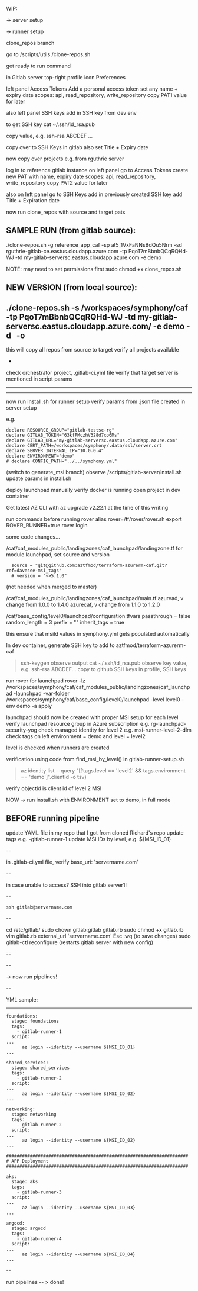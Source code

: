 WIP:


-> server setup

-> runner setup

clone_repos branch

go to /scripts/utils
/clone-repos.sh

get ready to run command

in Gitlab server
top-right
profile icon
Preferences

left panel
Access Tokens
Add a personal access token
set any name + expiry date
scopes: api, read_repository, write_repository
copy PAT1 value for later

also left panel
SSH keys
add in SSH key from dev env

to get SSH key
cat ~/.ssh/id_rsa.pub

copy value, e.g.
ssh-rsa ABCDEF ... 

copy over to SSH Keys in gitlab
also set Title + Expiry date

now copy over projects
e.g. from rguthrie server

log in to reference gitlab instance
on left panel
go to Access Tokens
create new PAT with name, expiry date
scopes: api, read_repository, write_repository
copy PAT2 value for later

also on left panel
go to SSH Keys
add in previously created SSH key
add Title + Expiration date

now run clone_repos with source and target pats

SAMPLE RUN (from gitlab source):
--
./clone-repos.sh 
-g reference_app_caf 
-sp at5_1VxFaNNsBdQu5Nrm 
-sd rguthrie-gitlab-ce.eastus.cloudapp.azure.com 
-tp PqoT7mBbnbQCqRQHd-WJ 
-td my-gitlab-serversc.eastus.cloudapp.azure.com 
-e demo

NOTE: may need to set permissions first
sudo chmod +x clone_repos.sh

NEW VERSION (from local source):
--
./clone-repos.sh 
-s /workspaces/symphony/caf 
-tp PqoT7mBbnbQCqRQHd-WJ 
-td my-gitlab-serversc.eastus.cloudapp.azure.com/ 
-e demo 
-d  
-o
--

this will copy all repos from source to target
verify all projects available
- <list>
check orchestrator project, .gitlab-ci.yml file
verify that target server is mentioned in script params

---



---

now run install.sh for runner setup
verify params from .json file created in server setup

e.g.
```
declare RESOURCE_GROUP="gitlab-testsc-rg"
declare GITLAB_TOKEN="63kfPMczhV328d7xo6Ms"
declare GITLAB_URL="my-gitlab-serversc.eastus.cloudapp.azure.com"
declare CERT_PATH=/workspaces/symphony/.data/ssl/server.crt
declare SERVER_INTERNAL_IP="10.0.0.4"
declare ENVIRONMENT="demo"
# declare CONFIG_PATH="../../symphony.yml"
```

(switch to generate_msi branch)
observe /scripts/gitlab-server/install.sh
update params in install.sh

deploy launchpad manually
verify docker is running
open project in dev container

Get latest AZ CLI with az upgrade
v2.22.1 at the time of this writing

run commands before running rover
alias rover=/tf/rover/rover.sh
export ROVER_RUNNER=true
rover login

some code changes...

/caf/caf_modules_public/landingzones/caf_launchpad/landingzone.tf
for module launchpad, set source and version
```
  source = "git@github.com:aztfmod/terraform-azurerm-caf.git?ref=davesee-msi_tags"
  # version = "~>5.1.0"
```
(not needed when merged to master)


/caf/caf_modules_public/landingzones/caf_launchpad/main.tf
azuread, v change from 1.0.0 to 1.4.0
azurecaf, v change from 1.1.0 to 1.2.0

/caf/base_config/level0/launchpad/configuration.tfvars
passthrough = false
random_length = 3
prefix = ""
inherit_tags = true

this ensure that msiId values in symphony.yml gets populated automatically

In dev container, generate SSH key to add to aztfmod/terraform-azurerm-caf
> ssh-keygen
observe output
> cat ~/.ssh/id_rsa.pub
observe key value, e.g. 
ssh-rsa ABCDEF...
copy to github SSH keys in profile, SSH keys


run rover for launchpad
rover 
-lz /workspaces/symphony/caf/caf_modules_public/landingzones/caf_launchpad 
-launchpad 
-var-folder /workspaces/symphony/caf/base_config/level0/launchpad 
-level level0 
-env demo 
-a apply

launchpad should now be created with proper MSI setup for each level
verify launchpad resource group in Azure subscription
e.g. rg-launchpad-security-yog
check managed identity for level 2
e.g. msi-runner-level-2-dlm
check tags on left
environment = demo and level = level2

level is checked when runners are created

verification using code from find_msi_by_level() in gitlab-runner-setup.sh

> az identity list --query "[?tags.level == 'level2' && tags.environment == 'demo']".clientId -o tsv)
 
verify objectid is client id of level 2 MSI 

NOW -> run install.sh with ENVIRONMENT set to demo, in full mode


BEFORE running pipeline
---
update YAML file in my repo that I got from cloned Richard's repo 
update tags e.g. -gitlab-runner-1
update MSI IDs by level, e.g. ${MSI_ID_01}

--

in .gitlab-ci.yml file, verify 
base_uri: 'servername.com'


--

in case unable to access?
SSH into gitlab server1!

--

```
ssh gitlab@servername.com
```

--

cd /etc/gitlab/
sudo chown gitlab:gitlab gitlab.rb
sudo chmod +x gitlab.rb
vim gitlab.rb
external_url 'servername.com'
Esc :wq (to save changes)
sudo gitlab-ctl reconfigure (restarts gitlab server with new config)

--


--

-> now run pipelines!

--

YML sample:

---

```
foundations:
  stage: foundations
  tags:
    - gitlab-runner-1
  script:
...
      az login --identity --username ${MSI_ID_01}
...

shared_services:
  stage: shared_services
  tags:
    - gitlab-runner-2
  script:
...
      az login --identity --username ${MSI_ID_02}
...

networking:
  stage: networking
  tags:
    - gitlab-runner-2
  script:
...
      az login --identity --username ${MSI_ID_02}
...

#####################################################################
# APP Deployment
#####################################################################

aks:
  stage: aks
  tags:
    - gitlab-runner-3
  script:
...
      az login --identity --username ${MSI_ID_03}
...

argocd:
  stage: argocd
  tags:
    - gitlab-runner-4
  script:
...
      az login --identity --username ${MSI_ID_04}
...
```
--


run pipelines
-- > done!




